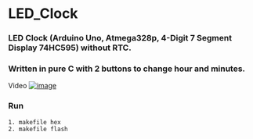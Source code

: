 # LED_Clock
### LED Clock (Arduino Uno, Atmega328p, 4-Digit 7 Segment Display 74HC595) without RTC.

### Written in pure  C with 2 buttons to change hour and minutes.
Video
<a href="https://youtu.be/AEyMU1UjD8s"><img src="https://thumb.ibb.co/m113dz/image.png" alt="image" border="0"></a>
### Run
``` 
1. makefile hex
2. makefile flash 
```
